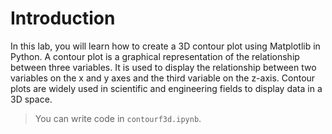 # Introduction

In this lab, you will learn how to create a 3D contour plot using Matplotlib in Python. A contour plot is a graphical representation of the relationship between three variables. It is used to display the relationship between two variables on the x and y axes and the third variable on the z-axis. Contour plots are widely used in scientific and engineering fields to display data in a 3D space.

> You can write code in `contourf3d.ipynb`.
